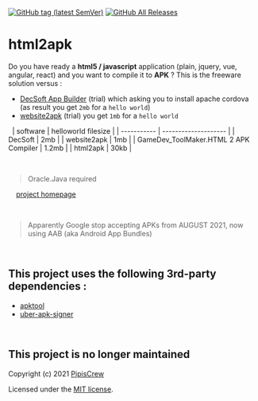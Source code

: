 [![GitHub tag (latest SemVer)](https://img.shields.io/github/tag/pipiscrew/html2apk.svg)](https://github.com/pipiscrew/html2apk/releases)
[![GitHub All Releases](https://img.shields.io/github/downloads/pipiscrew/html2apk/total.svg)](https://github.com/pipiscrew/html2apk/releases)

# html2apk

Do you have ready a **html5 / javascript** application (plain, jquery, vue, angular, react) and you want to compile it to **APK** ? This is the freeware solution versus :

* [DecSoft App Builder](https://www.decsoftutils.com/appbuilder/) (trial) which asking you to install apache cordova (as result you get `2mb` for a `hello world`) 
* [website2apk](https://websitetoapk.com/) (trial) you get `1mb` for a `hello world`  

&nbsp;
| software    | helloworld filesize |
| ----------- | -------------------- |
| DecSoft     | 2mb                  |
| website2apk | 1mb                  |
| GameDev_ToolMaker.HTML 2 APK Compiler | 1.2mb                  |
| html2apk    | 30kb                 |

&nbsp;
> Oracle.Java required  

&nbsp;
&nbsp;
[project homepage](https://www.pipiscrew.com/works/html2apk/)

&nbsp;
> Apparently Google stop accepting APKs from AUGUST 2021, now using AAB (aka Android App Bundles)

&nbsp;
## This project uses the following 3rd-party dependencies :  
* [apktool](https://github.com/iBotPeaches/Apktool)  
* [uber-apk-signer](https://github.com/patrickfav/uber-apk-signer)  


&nbsp;
## This project is no longer maintained
Copyright (c) 2021 [PipisCrew](http://pipiscrew.com)

Licensed under the [MIT license](http://www.opensource.org/licenses/mit-license.php).
